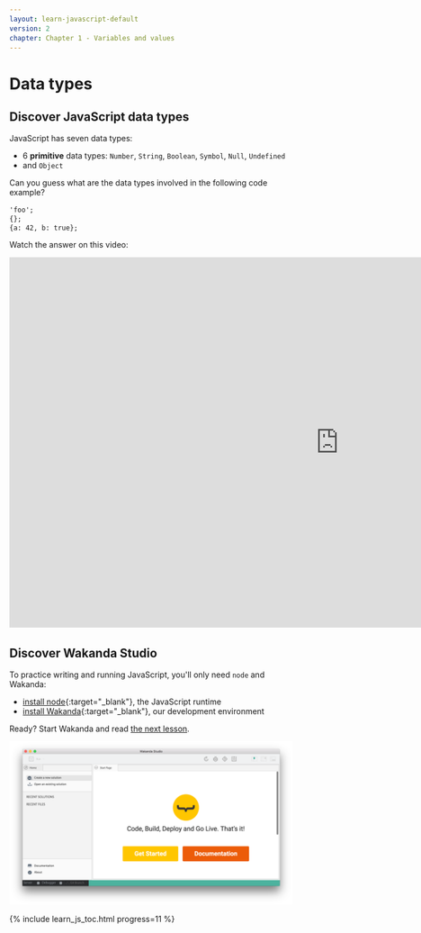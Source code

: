 ```yaml
---
layout: learn-javascript-default
version: 2
chapter: Chapter 1 - Variables and values
---
```


# Data types

## Discover JavaScript data types

JavaScript has seven data types:

*   6 **primitive** data types: `Number`, `String`, `Boolean`, `Symbol`, `Null`, `Undefined`
*   and `Object`

Can you guess what are the data types involved in the following code example?

    'foo';
    {};
    {a: 42, b: true};

Watch the answer on this video:

<div class="player">
<div class="embed-video">
<iframe src="https://player.vimeo.com/video/208474331" width="1170" height="658" allowtransparency="true" frameborder="0" webkitallowfullscreen="" mozallowfullscreen="" allowfullscreen=""></iframe>
</div>
</div>

## Discover Wakanda Studio

To practice writing and running JavaScript, you'll only need `node` and Wakanda:

- [install node](https://nodejs.org/en/){:target="_blank"}, the JavaScript runtime
- [install Wakanda](https://wakanda.github.io/#section-download){:target="_blank"}, our development environment

Ready? Start Wakanda and read [the next lesson](declare-initialize-variables.html).

<img src="../img/wakanda-studio-start.png"/>

{% include learn_js_toc.html progress=11 %}